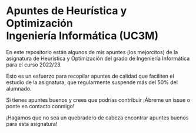 # Apuntes de Heurística y Optimización <br> Ingeniería Informática (UC3M)

En este repositorio están algunos de mis apuntes (los mejorcitos) de la asignatura de Heurística y Optimización del grado de Ingeniería Informática para el curso 2022/23.

Esto es un esfuerzo para recopilar apuntes de calidad que faciliten el estudio de la asignatura, que regularmente suspende más del 50% del alumnado.

Si tienes apuntes buenos y crees que podrías contribuir ¡Ábreme un issue o ponte en contacto conmigo!

¡Hagamos que no sea un quebradero de cabeza encontrar apuntes buenos para esta asignatura!
